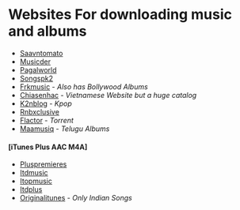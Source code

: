 # Websites For downloading music and albums

* [Saavntomato](https://saavn.tomato.to/)
* [Musicder](https://musicder.net/)
* [Pagalworld](https://www.pagalworld.mobi/)
* [Songspk2](https://www.songspk2.info)
* [Frkmusic](https://www.frkmusic.site/) - *Also has Bollywood Albums*
* [Chiasenhac](https://chiasenhac.vn/) - *Vietnamese Website but a huge catalog*
* [K2nblog](https://k2nblog.com/) - *Kpop*
* [Rnbxclusive](https://rnbxclusive.xyz)
* [Flactor](https://flactor.ru/) - *Torrent*
* [Maamusiq](https://maamusiq.com/) - *Telugu Albums*

#### [iTunes Plus AAC M4A]
* [Pluspremieres](https://www.pluspremieres.li/)
* [Itdmusic](http://itdmusic.in/)
* [Itopmusic](https://itopmusic.org)
* [Itdplus](https://itdplus.ru)
* [Originalitunes](https://originalitunes.blogspot.com/) - *Only Indian Songs*
